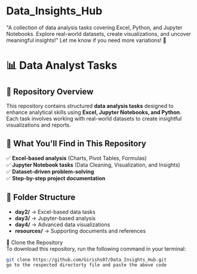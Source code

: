 # Data_Insights_Hub
"A collection of data analysis tasks covering Excel, Python, and Jupyter Notebooks. Explore real-world datasets, create visualizations, and uncover meaningful insights!"  Let me know if you need more variations! 🚀

# 📊 Data Analyst Tasks  

## 📌 Repository Overview  
This repository contains structured **data analysis tasks** designed to enhance analytical skills using **Excel, Jupyter Notebooks, and Python**. Each task involves working with real-world datasets to create insightful visualizations and reports.  

## 🚀 What You'll Find in This Repository  
✅ **Excel-based analysis** (Charts, Pivot Tables, Formulas)  
✅ **Jupyter Notebook tasks** (Data Cleaning, Visualization, and Insights)  
✅ **Dataset-driven problem-solving**  
✅ **Step-by-step project documentation**  

## 📂 Folder Structure  
- **day2/** → Excel-based data tasks  
- **day3/** → Jupyter-based analysis  
- **day4/** → Advanced data visualizations  
- **resources/** → Supporting documents and references   

 🔹 Clone the Repository  
To download this repository, run the following command in your terminal:  

```bash
git clone https://github.com/Girishs07/Data_Insights_Hub.git
go to the respected directorty file and paste the above code 


